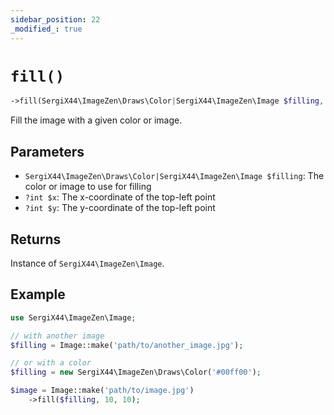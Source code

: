 ```yaml
---
sidebar_position: 22
_modified_: true
---
```

# `fill()`

```php
->fill(SergiX44\ImageZen\Draws\Color|SergiX44\ImageZen\Image $filling, [?int $x = null], [?int $y = null]): SergiX44\ImageZen\Image
```
Fill the image with a given color or image.

## Parameters

- `SergiX44\ImageZen\Draws\Color|SergiX44\ImageZen\Image $filling`: The color or image to use for filling
- `?int $x`: The x-coordinate of the top-left point
- `?int $y`: The y-coordinate of the top-left point


## Returns

Instance of `SergiX44\ImageZen\Image`.

## Example

```php
use SergiX44\ImageZen\Image;

// with another image
$filling = Image::make('path/to/another_image.jpg');

// or with a color
$filling = new SergiX44\ImageZen\Draws\Color('#00ff00');

$image = Image::make('path/to/image.jpg')
    ->fill($filling, 10, 10);

```

